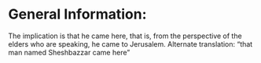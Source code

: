 # General Information:

The implication is that he came here, that is, from the perspective of the elders who are speaking, he came to Jerusalem. Alternate translation: “that man named Sheshbazzar came here”